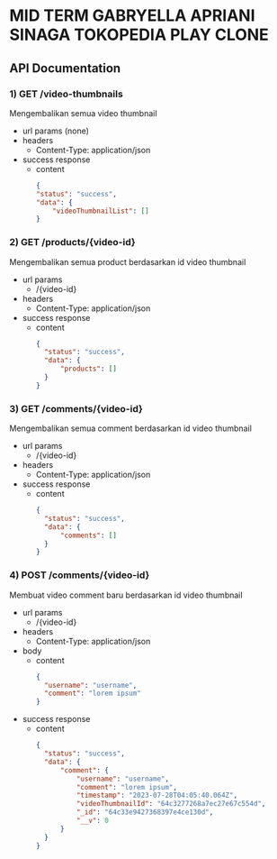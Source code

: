 # MID TERM GABRYELLA APRIANI SINAGA TOKOPEDIA PLAY CLONE

## API Documentation

### 1) GET /video-thumbnails

Mengembalikan semua video thumbnail

- url params (none)
- headers
  - Content-Type: application/json
- success response
  - content
    ```json
    {
    "status": "success",
    "data": {
        "videoThumbnailList": []
    }
    ```


### 2) GET /products/{video-id}

Mengembalikan semua product berdasarkan id video thumbnail

- url params 
  - /{video-id}
- headers
  - Content-Type: application/json
- success response
  - content
    ```json
    {
      "status": "success",
      "data": {
          "products": []
      }
    }
    ```



### 3) GET /comments/{video-id}

Mengembalikan semua comment berdasarkan id video thumbnail

- url params
  - /{video-id}
- headers
  - Content-Type: application/json
- success response
  - content
    ```json
    {
      "status": "success",
      "data": {
          "comments": []
      }
    }
    ```

### 4) POST /comments/{video-id}
Membuat video comment baru berdasarkan id video thumbnail

- url params
  - /{video-id}
- headers
  - Content-Type: application/json
- body
  - content
    ```json
    {
      "username": "username",
      "comment": "lorem ipsum"
    }
    ```
- success response
  - content
    ```json
    {
      "status": "success",
      "data": {
          "comment": {
              "username": "username",
              "comment": "lorem ipsum",
              "timestamp": "2023-07-28T04:05:40.064Z",
              "videoThumbnailId": "64c3277268a7ec27e67c554d",
              "_id": "64c33e9427368397e4ce130d",
              "__v": 0
          }
      }
    }
    ```
